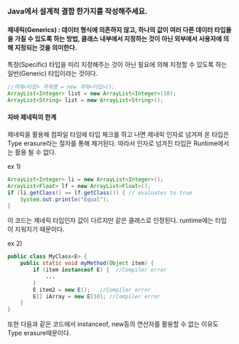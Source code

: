 ### Java에서 설계적 결함 한가지를 작성해주세요.

#### 제네릭(Generics) : 데이터 형식에 의존하지 않고, 하나의 값이 여러 다른 데이터 타입들을 가질 수 있도록 하는 방법, 클래스 내부에서 지정하는 것이 아닌 외부에서 사용자에 의해 지정되는 것을 의미한다. 
특정(Specific) 타입을 미리 지정해주는 것이 아닌 필요에 의해 지정할 수 있도록 하는 일반(Generic) 타입이라는 것이다. 

```java
//객체<타입> 객체명 = new 객체<타입>();
ArrayList<Integer> list = new ArrayList<Integer>(10); 
ArrayList<String> list = new ArrayList<String>();
```


#### 자바 제네릭의 한계 
제네릭을 활용해 컴파일 타임에 타입 체크를 하고 나면 제네릭 인자로 넘겨져 온 타입은 Type erasure라는 절차를 통해 제거된다.
따라서 인자로 넘겨진 타입은 Runtime에서는 활용 될 수 없다.

ex 1) 
```java
ArrayList<Integer> li = new ArrayList<Integer>();
ArrayList<Float> lf = new ArrayList<Float>();
if (li.getClass() == lf.getClass()) { // evaluates to true
    System.out.println("Equal");
}
```
이 코드는 제네릭 타입인자 값이 다르지만 같은 클래스로 인정된다. runtime에는 타입이 지워지기 때문이다.

ex 2) 
```java
public class MyClass<E> {
    public static void myMethod(Object item) {
        if (item instanceof E) {  //Compiler error
            ...
        }
        E item2 = new E();   //Compiler error
        E[] iArray = new E[10]; //Compiler error
    }
}
```
또한 다음과 같은 코드에서 instanceof, new등의 연산자를 활용할 수 없는 이유도 Type erasure때문이다.
